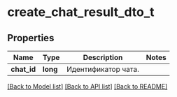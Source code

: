 # create_chat_result_dto_t

## Properties
Name | Type | Description | Notes
------------ | ------------- | ------------- | -------------
**chat_id** | **long** | Идентификатор чата. | 

[[Back to Model list]](../README.md#documentation-for-models) [[Back to API list]](../README.md#documentation-for-api-endpoints) [[Back to README]](../README.md)



